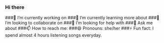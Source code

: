 ### Hi there 
###🔭 I’m currently working on 
###🌱 I’m currently learning more about 
###👯 I’m looking to collaborate on 
###🤔 I’m looking for help with 
###💬 Ask me about 
###📫 How to reach me: 
###😄 Pronouns: she/her
###⚡ Fun fact: I spend almost 4 hours listening songs everyday.
